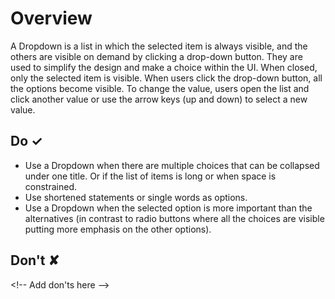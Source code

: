 # Overview
A Dropdown is a list in which the selected item is always visible, and the others are visible on demand by clicking a drop-down button. They are used to simplify the design and make a choice within the UI. When closed, only the selected item is visible. When users click the drop-down button, all the options become visible. To change the value, users open the list and click another value or use the arrow keys (up and down) to select a new value.


## Do &#10003;
- Use a Dropdown when there are multiple choices that can be collapsed under one title. Or if the list of items is long or when space is constrained.
- Use shortened statements or single words as options.
- Use a Dropdown when the selected option is more important than the alternatives (in contrast to radio buttons where all the choices are visible putting more emphasis on the other options).


## Don't &#10008;
&lt;!-- Add don&#39;ts here --&gt;